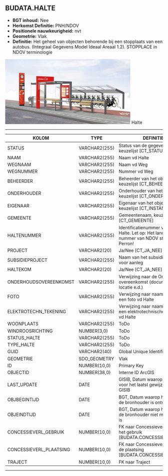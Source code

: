 ﻿## BUDATA.HALTE


* __BGT inhoud:__ Nee
* __Herkomst Definitie:__ PNH/NDOV
* __Positionele nauwkeurigheid:__ nvt
* __Geometrie:__ Vlak
* __Definitie:__ Het geheel van objecten behorende bij een stopplaats van een autobus. (Integraal Gegevens Model Ideaal Areaal 1.2). STOPPLACE in NDOV terminologie


![Halte](Halte.png)
Halte

***

|KOLOM                               |TYPE              |DEFINITIE|
|------                              |----              |-----    |
|STATUS                              |VARCHAR2(255)     |Status van de gegevens, keuzelijst [CT_STATUS]|
|NAAM                                |VARCHAR2(255)     |Naam vd Halte|
|WEGNAAM                             |VARCHAR2(255)     |Naam vd Weg|
|WEGNUMMER                           |VARCHAR2(255)     |Nummer vd Weg|
|BEHEERDER                           |VARCHAR2(255)     |Beheerder van het object, keuzelijst [CT_BEHEERDER]|
|ONDERHOUDER                         |VARCHAR2(255)     |Onderhouder van het object, keuzelijst [CT_ONDERHOUDER]|
|EIGENAAR                            |VARCHAR2(255)     |Eigenaar van het object, keuzelijst [CT_INSTANTIE]|
|GEMEENTE                            |VARCHAR2(255)     |Gemeentenaam, keuzelijst [CT_GEMEENTE]|
|HALTENUMMER                         |VARCHAR2(255)     |Identificatienummer van de Halte. Let op: Het landelijk unieke nummer van NDOV staat bij Perron!|
|PROJECT                             |VARCHAR2(20)      |Ja/Nee [CT_JA_NEE]|
|SUBSIDIEPROJECT                     |VARCHAR2(255)     |Naam van het subsidieproject voor aanleg|
|HALTEKOM                            |VARCHAR2(20)      |Ja/Nee [CT_JA_NEE]|
|ONDERHOUDSOVEREENKOMST              |VARCHAR2(255)     |Verwijzing naar de Onderhoud overeenkomst (documentnr, locatie e.d.)|
|FOTO                                |VARCHAR2(255)     |Verwijzing naar naam/locatie van een foto vd Halte|
|ELEKTROTECHN_TEKENING               |VARCHAR2(255)     |Verwijzing naar naam/locatie van een elektrotechnische tekening vd Halte|
|WOONPLAATS                          |VARCHAR2(255)     |ToDo|
|WINDROOSRICHTING                    |NUMBER(3,0)       |ToDo|
|STATUS_HALTE                        |VARCHAR2(255)     |ToDo|
|TYPE_HALTE                          |VARCHAR2(255)     |ToDo|
|GUID                                |VARCHAR2(40)      |Global Unique Identifier|
|GEOMETRIE                           |SDO_GEOMETRY      |Vlak|
|ID                                  |NUMBER(10,0)      |Primary Key|
|OBJECTID                            |NUMBER(38,0)      |Interne ID ArcGIS|
|LAST_UPDATE                         |DATE              |GISIB, Datum waarop het object voor het laatst gewijzigd is in GISIB|
|OBJBEGINTIJD                        |DATE              |BGT, Datum waarop het object bij de bronhouder is ontstaan|
|OBJEINDTIJD                         |DATE              |BGT, Datum waarop het object bij de bronhouder niet meer geldig is|
|CONCESSIEVERL_GEBRUIK               |NUMBER(10,0)      |FK naar Concessieverlener voor het gebruik [BUDATA.CONCESSIEVERLENER]|
|CONCESSIEVERL_PLAATSING             |NUMBER(10,0)      |FK naar Concessieverlener voor de plaatsing [BUDATA.CONCESSIEVERLENER]|
|TRAJECT                             |NUMBER(10,0)      |FK naar Traject|

***
